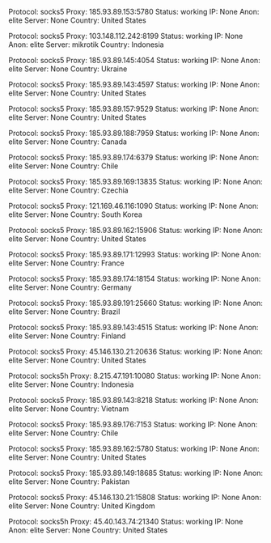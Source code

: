 Protocol: socks5
Proxy: 185.93.89.153:5780
Status: working
IP: None
Anon: elite
Server: None
Country: United States

Protocol: socks5
Proxy: 103.148.112.242:8199
Status: working
IP: None
Anon: elite
Server: mikrotik
Country: Indonesia

Protocol: socks5
Proxy: 185.93.89.145:4054
Status: working
IP: None
Anon: elite
Server: None
Country: Ukraine

Protocol: socks5
Proxy: 185.93.89.143:4597
Status: working
IP: None
Anon: elite
Server: None
Country: United States

Protocol: socks5
Proxy: 185.93.89.157:9529
Status: working
IP: None
Anon: elite
Server: None
Country: United States

Protocol: socks5
Proxy: 185.93.89.188:7959
Status: working
IP: None
Anon: elite
Server: None
Country: Canada

Protocol: socks5
Proxy: 185.93.89.174:6379
Status: working
IP: None
Anon: elite
Server: None
Country: Chile

Protocol: socks5
Proxy: 185.93.89.169:13835
Status: working
IP: None
Anon: elite
Server: None
Country: Czechia

Protocol: socks5
Proxy: 121.169.46.116:1090
Status: working
IP: None
Anon: elite
Server: None
Country: South Korea

Protocol: socks5
Proxy: 185.93.89.162:15906
Status: working
IP: None
Anon: elite
Server: None
Country: United States

Protocol: socks5
Proxy: 185.93.89.171:12993
Status: working
IP: None
Anon: elite
Server: None
Country: France

Protocol: socks5
Proxy: 185.93.89.174:18154
Status: working
IP: None
Anon: elite
Server: None
Country: Germany

Protocol: socks5
Proxy: 185.93.89.191:25660
Status: working
IP: None
Anon: elite
Server: None
Country: Brazil

Protocol: socks5
Proxy: 185.93.89.143:4515
Status: working
IP: None
Anon: elite
Server: None
Country: Finland

Protocol: socks5
Proxy: 45.146.130.21:20636
Status: working
IP: None
Anon: elite
Server: None
Country: United States

Protocol: socks5h
Proxy: 8.215.47.191:10080
Status: working
IP: None
Anon: elite
Server: None
Country: Indonesia

Protocol: socks5
Proxy: 185.93.89.143:8218
Status: working
IP: None
Anon: elite
Server: None
Country: Vietnam

Protocol: socks5
Proxy: 185.93.89.176:7153
Status: working
IP: None
Anon: elite
Server: None
Country: Chile

Protocol: socks5
Proxy: 185.93.89.162:5780
Status: working
IP: None
Anon: elite
Server: None
Country: United States

Protocol: socks5
Proxy: 185.93.89.149:18685
Status: working
IP: None
Anon: elite
Server: None
Country: Pakistan

Protocol: socks5
Proxy: 45.146.130.21:15808
Status: working
IP: None
Anon: elite
Server: None
Country: United Kingdom

Protocol: socks5h
Proxy: 45.40.143.74:21340
Status: working
IP: None
Anon: elite
Server: None
Country: United States

